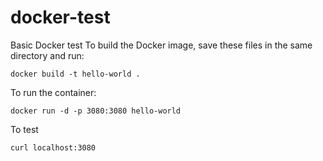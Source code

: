 # docker-test
Basic Docker test
To build the Docker image, save these files in the same directory and run:
```
docker build -t hello-world .
```
To run the container:
```
docker run -d -p 3080:3080 hello-world
```
To test
```
curl localhost:3080
```
